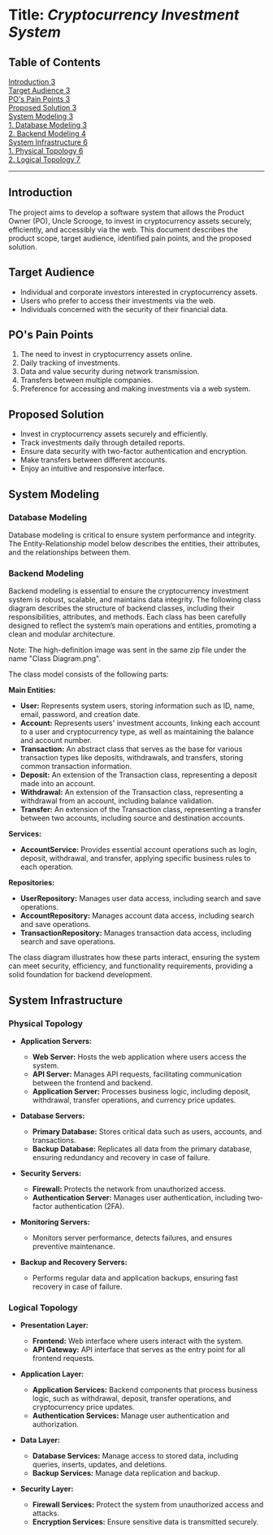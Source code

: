 # **Title: _Cryptocurrency Investment System_**

## **Table of Contents**

[Introduction 3](#_Toc169438809)  
[Target Audience 3](#_Toc169438810)  
[PO's Pain Points 3](#_Toc169438811)  
[Proposed Solution 3](#_Toc169438812)  
[System Modeling 3](#_Toc169438813)  
[1. Database Modeling 3](#_Toc169438814)  
[2. Backend Modeling 4](#_Toc169438815)  
[System Infrastructure 6](#_Toc169438816)  
[1. Physical Topology 6](#_Toc169438817)  
[2. Logical Topology 7](#_Toc169438818)

---

## **Introduction**

The project aims to develop a software system that allows the Product Owner (PO), Uncle Scrooge, to invest in cryptocurrency assets securely, efficiently, and accessibly via the web. This document describes the product scope, target audience, identified pain points, and the proposed solution.

## Target Audience

- Individual and corporate investors interested in cryptocurrency assets.
- Users who prefer to access their investments via the web.
- Individuals concerned with the security of their financial data.

## PO's Pain Points

1. The need to invest in cryptocurrency assets online.
2. Daily tracking of investments.
3. Data and value security during network transmission.
4. Transfers between multiple companies.
5. Preference for accessing and making investments via a web system.

## Proposed Solution

- Invest in cryptocurrency assets securely and efficiently.
- Track investments daily through detailed reports.
- Ensure data security with two-factor authentication and encryption.
- Make transfers between different accounts.
- Enjoy an intuitive and responsive interface.

## System Modeling

### Database Modeling

Database modeling is critical to ensure system performance and integrity. The Entity-Relationship model below describes the entities, their attributes, and the relationships between them.

### Backend Modeling

Backend modeling is essential to ensure the cryptocurrency investment system is robust, scalable, and maintains data integrity. The following class diagram describes the structure of backend classes, including their responsibilities, attributes, and methods. Each class has been carefully designed to reflect the system’s main operations and entities, promoting a clean and modular architecture.

Note: The high-definition image was sent in the same zip file under the name "Class Diagram.png".

The class model consists of the following parts:

**Main Entities:**

- **User:** Represents system users, storing information such as ID, name, email, password, and creation date.
- **Account:** Represents users' investment accounts, linking each account to a user and cryptocurrency type, as well as maintaining the balance and account number.
- **Transaction:** An abstract class that serves as the base for various transaction types like deposits, withdrawals, and transfers, storing common transaction information.
- **Deposit:** An extension of the Transaction class, representing a deposit made into an account.
- **Withdrawal:** An extension of the Transaction class, representing a withdrawal from an account, including balance validation.
- **Transfer:** An extension of the Transaction class, representing a transfer between two accounts, including source and destination accounts.

**Services:**

- **AccountService:** Provides essential account operations such as login, deposit, withdrawal, and transfer, applying specific business rules to each operation.

**Repositories:**

- **UserRepository:** Manages user data access, including search and save operations.
- **AccountRepository:** Manages account data access, including search and save operations.
- **TransactionRepository:** Manages transaction data access, including search and save operations.

The class diagram illustrates how these parts interact, ensuring the system can meet security, efficiency, and functionality requirements, providing a solid foundation for backend development.

## System Infrastructure

### Physical Topology

- **Application Servers:**
  - **Web Server:** Hosts the web application where users access the system.
  - **API Server:** Manages API requests, facilitating communication between the frontend and backend.
  - **Application Server:** Processes business logic, including deposit, withdrawal, transfer operations, and currency price updates.
  
- **Database Servers:**
  - **Primary Database:** Stores critical data such as users, accounts, and transactions.
  - **Backup Database:** Replicates all data from the primary database, ensuring redundancy and recovery in case of failure.

- **Security Servers:**
  - **Firewall:** Protects the network from unauthorized access.
  - **Authentication Server:** Manages user authentication, including two-factor authentication (2FA).

- **Monitoring Servers:**
  - Monitors server performance, detects failures, and ensures preventive maintenance.

- **Backup and Recovery Servers:**
  - Performs regular data and application backups, ensuring fast recovery in case of failure.

### Logical Topology

- **Presentation Layer:**
  - **Frontend:** Web interface where users interact with the system.
  - **API Gateway:** API interface that serves as the entry point for all frontend requests.

- **Application Layer:**
  - **Application Services:** Backend components that process business logic, such as withdrawal, deposit, transfer operations, and cryptocurrency price updates.
  - **Authentication Services:** Manage user authentication and authorization.

- **Data Layer:**
  - **Database Services:** Manage access to stored data, including queries, inserts, updates, and deletions.
  - **Backup Services:** Manage data replication and backup.

- **Security Layer:**
  - **Firewall Services:** Protect the system from unauthorized access and attacks.
  - **Encryption Services:** Ensure sensitive data is transmitted securely.
